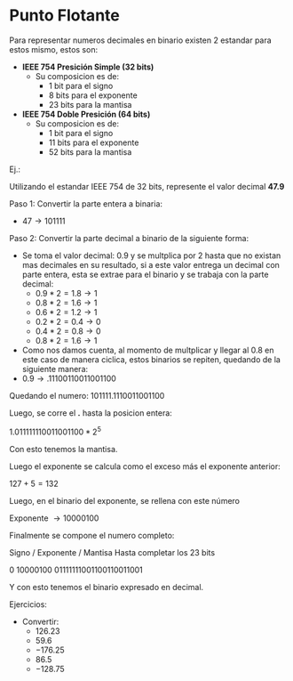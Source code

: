# Punto Flotante

Para representar numeros decimales en binario existen 2 estandar para estos mismo, estos son:
- **IEEE 754 Presición Simple (32 bits)**
  - Su composicion es de:
    - 1 bit para el signo
    - 8 bits para el exponente
    - 23 bits para la mantisa
- **IEEE 754 Doble Presición (64 bits)**
    - Su composicion es de:
      - 1 bit para el signo
      - 11 bits para el exponente
      - 52 bits para la mantisa

Ej.: 

Utilizando el estandar IEEE 754 de 32 bits, represente el valor decimal **47.9**

Paso 1: Convertir la parte entera a binaria:
- $47 \rightarrow 101111$

Paso 2: Convertir la parte decimal a binario de la siguiente forma:
- Se toma el valor decimal: 0.9 y se multplica por 2 hasta que no existan mas decimales en su resultado, si a este valor entrega un decimal con parte entera, esta se extrae para el binario y se trabaja con la parte decimal:
  - $0.9 * 2 = 1.8 \rightarrow 1$
  - $0.8 * 2 = 1.6 \rightarrow 1$
  - $0.6 * 2 = 1.2 \rightarrow 1$
  - $0.2 * 2 = 0.4 \rightarrow 0$
  - $0.4 * 2 = 0.8 \rightarrow 0$
  - $0.8 * 2 = 1.6 \rightarrow 1$
- Como nos damos cuenta, al momento de multplicar y llegar al 0.8 en este caso de manera ciclica, estos binarios se repiten, quedando de la siguiente manera:
- $0.9 \rightarrow .11100110011001100$

Quedando el numero: 101111.1110011001100

Luego, se corre el **.** hasta la posicion entera:

$1.011111110011001100 * 2^5$

Con esto tenemos la mantisa.

Luego el exponente se calcula como el exceso más el exponente anterior:

$127 + 5 = 132$

Luego, en el binario del exponente, se rellena con este número

Exponente $\rightarrow 10000100$

Finalmente se compone el numero completo:

Signo / Exponente / Mantisa Hasta completar los 23 bits

$0$ $10000100$ $01111111001100110011001$

Y con esto tenemos el binario expresado en decimal.


Ejercicios:

- Convertir:
  - $126.23$
  - $59.6$
  - $-176.25$
  - $86.5$
  - $-128.75$